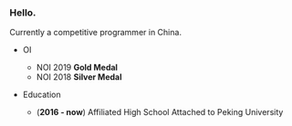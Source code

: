 ### Hello.

Currently a competitive programmer in China. 

- OI
  - NOI 2019 **Gold Medal**
  - NOI 2018 **Silver Medal**

- Education
  - (**2016 - now**) Affiliated High School Attached to Peking University

<!--
**EntropyIncreaser/entropyincreaser** is a ✨ _special_ ✨ repository because its `README.md` (this file) appears on your GitHub profile.

Here are some ideas to get you started:

- 🔭 I’m currently working on ...
- 🌱 I’m currently learning ...
- 👯 I’m looking to collaborate on ...
- 🤔 I’m looking for help with ...
- 💬 Ask me about ...
- 📫 How to reach me: ...
- 😄 Pronouns: ...
- ⚡ Fun fact: ...
-->

